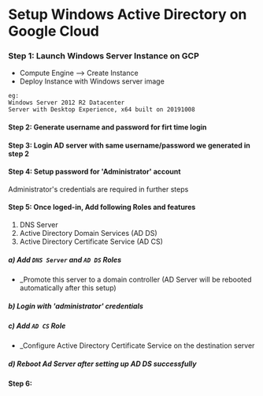 # Setup Windows Active Directory on Google Cloud


### Step 1: Launch Windows Server Instance on GCP
* Compute Engine
       --> Create Instance
* Deploy Instance with Windows server image

```
eg:
Windows Server 2012 R2 Datacenter
Server with Desktop Experience, x64 built on 20191008
```

#### Step 2: Generate username and password for firt time login

#### Step 3: Login AD server with same username/password we generated in step 2

#### Step 4: Setup password for 'Administrator' account
Administrator's credentials are required in further steps

#### Step 5: Once loged-in, Add following Roles and features
1) DNS Server
2) Active Directory Domain Services (AD DS)
3) Active Directory Certificate Service (AD CS)

##### a) Add `DNS Server` and `AD DS` Roles
* _Promote this server to a domain controller (AD Server will be rebooted automatically after this setup)

##### b) Login with 'administrator' credentials

##### c) Add `AD CS` Role
* _Configure Active Directory Certificate Service on the destination server

##### d) Reboot Ad Server after setting up AD DS successfully

#### Step 6: 
